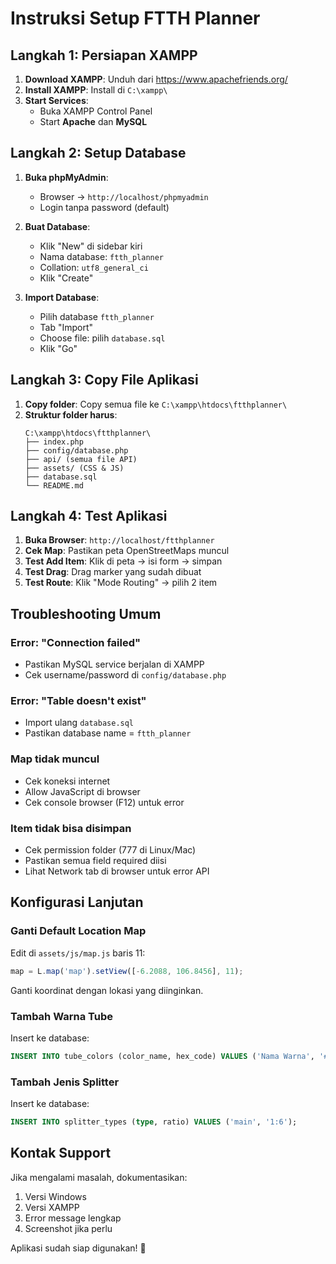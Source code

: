 # Instruksi Setup FTTH Planner

## Langkah 1: Persiapan XAMPP

1. **Download XAMPP**: Unduh dari https://www.apachefriends.org/
2. **Install XAMPP**: Install di `C:\xampp\`
3. **Start Services**: 
   - Buka XAMPP Control Panel
   - Start **Apache** dan **MySQL**

## Langkah 2: Setup Database

1. **Buka phpMyAdmin**: 
   - Browser → `http://localhost/phpmyadmin`
   - Login tanpa password (default)

2. **Buat Database**:
   - Klik "New" di sidebar kiri
   - Nama database: `ftth_planner`
   - Collation: `utf8_general_ci`
   - Klik "Create"

3. **Import Database**:
   - Pilih database `ftth_planner`
   - Tab "Import"
   - Choose file: pilih `database.sql`
   - Klik "Go"

## Langkah 3: Copy File Aplikasi

1. **Copy folder**: Copy semua file ke `C:\xampp\htdocs\ftthplanner\`
2. **Struktur folder harus**:
   ```
   C:\xampp\htdocs\ftthplanner\
   ├── index.php
   ├── config/database.php
   ├── api/ (semua file API)
   ├── assets/ (CSS & JS)
   ├── database.sql
   └── README.md
   ```

## Langkah 4: Test Aplikasi

1. **Buka Browser**: `http://localhost/ftthplanner`
2. **Cek Map**: Pastikan peta OpenStreetMaps muncul
3. **Test Add Item**: Klik di peta → isi form → simpan
4. **Test Drag**: Drag marker yang sudah dibuat
5. **Test Route**: Klik "Mode Routing" → pilih 2 item

## Troubleshooting Umum

### Error: "Connection failed"
- Pastikan MySQL service berjalan di XAMPP
- Cek username/password di `config/database.php`

### Error: "Table doesn't exist"
- Import ulang `database.sql`
- Pastikan database name = `ftth_planner`

### Map tidak muncul
- Cek koneksi internet
- Allow JavaScript di browser
- Cek console browser (F12) untuk error

### Item tidak bisa disimpan
- Cek permission folder (777 di Linux/Mac)
- Pastikan semua field required diisi
- Lihat Network tab di browser untuk error API

## Konfigurasi Lanjutan

### Ganti Default Location Map
Edit di `assets/js/map.js` baris 11:
```javascript
map = L.map('map').setView([-6.2088, 106.8456], 11);
```
Ganti koordinat dengan lokasi yang diinginkan.

### Tambah Warna Tube
Insert ke database:
```sql
INSERT INTO tube_colors (color_name, hex_code) VALUES ('Nama Warna', '#HEX_CODE');
```

### Tambah Jenis Splitter
Insert ke database:
```sql
INSERT INTO splitter_types (type, ratio) VALUES ('main', '1:6');
```

## Kontak Support

Jika mengalami masalah, dokumentasikan:
1. Versi Windows
2. Versi XAMPP
3. Error message lengkap
4. Screenshot jika perlu

Aplikasi sudah siap digunakan! 🎉